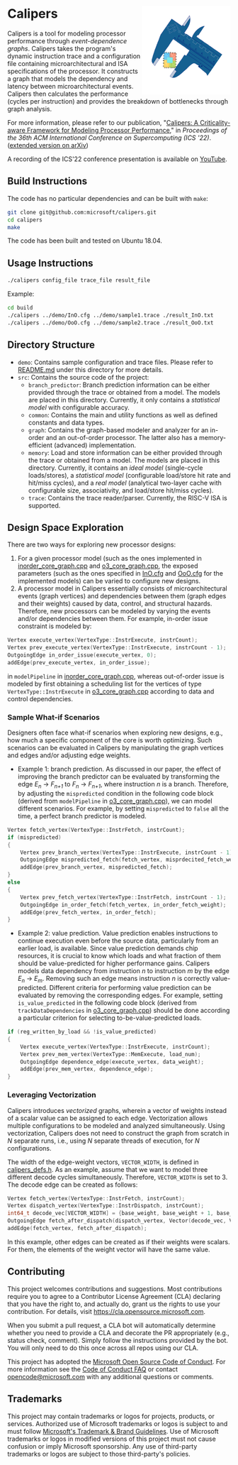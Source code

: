 # Calipers <img align="right" src="calipers_logo.png" width="200px">

Calipers is a tool for modeling processor performance through *event-dependence graphs*.
Calipers takes the program's dynamic instruction trace and a configuration file containing
microarchitectural and ISA specifications of the processor. It constructs a graph that models
the dependency and latency between microarchitectural events. Calipers then calculates the
performance (cycles per instruction) and provides the breakdown of bottlenecks through graph
analysis.

For more information, please refer to our publication,
"[Calipers: A Criticality-aware Framework for Modeling Processor Performance](https://dl.acm.org/doi/abs/10.1145/3524059.3532390)," in
*Proceedings of the 36th ACM International Conference on Supercomputing (ICS '22)*.
([extended version on arXiv](https://arxiv.org/abs/2201.05884))

A recording of the ICS'22 conference presentation is available on [YouTube](https://www.youtube.com/watch?v=harZF06MsKk).

## Build Instructions

The code has no particular dependencies and can be built with `make`:

```sh
git clone git@github.com:microsoft/calipers.git
cd calipers
make
```

The code has been built and tested on Ubuntu 18.04.

## Usage Instructions

```sh
./calipers config_file trace_file result_file
```

Example:

```sh
cd build
./calipers ../demo/InO.cfg ../demo/sample1.trace ./result_InO.txt
./calipers ../demo/OoO.cfg ../demo/sample2.trace ./result_OoO.txt
```
## Directory Structure

- `demo`: Contains sample configuration and trace files.
Please refer to [README.md](demo/README.md) under this directory for more details.
- `src`: Contains the source code of the project:
	- `branch_predictor`: Branch prediction information can be either provided through the trace
	or obtained from a model. The models are placed in this directory. Currently, it only
	contains a *statistical model* with configurable accuracy.
	- `common`: Contains the main and utility functions as well as defined constants and
	data types.
	- `graph`: Contains the graph-based modeler and analyzer for an in-order and an out-of-order
	processor. The latter also has a memory-efficient (advanced) implementation.
	- `memory`: Load and store information can be either provided through the trace
	or obtained from a model. The models are placed in this directory. Currently, it contains
	an *ideal model* (single-cycle loads/stores), a *statistical model* (configurable load/store
	hit rate and hit/miss cycles), and a *real model* (analytical two-layer cache with
	configurable size, associativity, and load/store hit/miss cycles).
	- `trace`: Contains the trace reader/parser. Currently, the RISC-V ISA is supported.

## Design Space Exploration

There are two ways for exploring new processor designs:
1. For a given processor model (such as the ones implemented in
[inorder_core_graph.cpp](src/graph/inorder_core_graph.cpp) and
[o3_core_graph.cpp](src/graph/o3_core_graph.cpp), the exposed parameters (such as the ones
specified in [InO.cfg](demo/InO.cfg) and [OoO.cfg](demo/OoO.cfg) for the implemented models)
can be varied to configure new designs.
2. A processor model in Calipers essentially consists of microarchitectural events (graph
vertices) and dependencies between them (graph edges and their weights) caused by data,
control, and structural hazards. Therefore, new processors can be modeled by varying the
events and/or dependencies between them. For example, in-order issue constraint is modeled
by:
```cpp
Vertex execute_vertex(VertexType::InstrExecute, instrCount);
Vertex prev_execute_vertex(VertexType::InstrExecute, instrCount - 1);
OutgoingEdge in_order_issue(execute_vertex, 0);
addEdge(prev_execute_vertex, in_order_issue);
```
in `modelPipeline` in [inorder_core_graph.cpp](src/graph/inorder_core_graph.cpp), whereas
out-of-order issue is modeled by first obtaining a scheduling list for the vertices of type
`VertexType::InstrExecute` in [o3_core_graph.cpp](src/graph/o3_core_graph.cpp) according to
data and control dependencies.

### Sample What-if Scenarios

Designers often face what-if scenarios when exploring new designs, e.g., how much a specific
component of the core is worth optimizing. Such scenarios can be evaluated in Calipers by
manipulating the graph vertices and edges and/or adjusting edge weights.

- Example 1: branch prediction.
As discussed in our paper, the effect of improving the branch predictor can be evaluated by
transforming the edge *E*<sub>*n*</sub> → *F*<sub>*n+1*</sub> to *F*<sub>*n*</sub> → *F*<sub>*n+1*</sub>,
where instruction *n* is a branch. Therefore, by
adjusting the `mispredicted` condition in the following code block (derived from `modelPipeline`
in [o3_core_graph.cpp](src/graph/o3_core_graph.cpp)), we can  model different scenarios.
For example, by setting `mispredicted` to `false` all the time, a perfect branch predictor is modeled.
```cpp
Vertex fetch_vertex(VertexType::InstrFetch, instrCount);
if (mispredicted)
{
    Vertex prev_branch_vertex(VertexType::InstrExecute, instrCount - 1);
    OutgoingEdge mispredicted_fetch(fetch_vertex, misprdecited_fetch_weight);
    addEdge(prev_branch_vertex, mispredicted_fetch);
}
else
{
    Vertex prev_fetch_vertex(VertexType::InstrFetch, instrCount - 1);
    OutgoingEdge in_order_fetch(fetch_vertex, in_order_fetch_weight);
    addEdge(prev_fetch_vertex, in_order_fetch);
}
```

- Example 2: value prediction.
Value prediction enables instructions to continue execution even before the source data,
particularly from an earlier load, is available. Since value prediction demands chip resources,
it is crucial to know which loads and what fraction of them should be value-predicted for higher
performance gains. Calipers models data dependency from instruction *n* to instruction *m* by the
edge *E*<sub>*n*</sub> → *E*<sub>*m*</sub>. Removing such an edge means instruction *n* is
correctly value-predicted. Different criteria for performing value prediction can be evaluated
by removing the corresponding edges. For example, setting `is_value_predicted` in the following
code block (derived from `trackDataDependencies` in
[o3_core_graph.cpp](src/graph/o3_core_graph.cpp)) should be done according a particular criterion
for selecting to-be-value-predicted loads.
```cpp
if (reg_written_by_load && !is_value_predicted)
{
    Vertex execute_vertex(VertexType::InstrExecute, instrCount);
    Vertex prev_mem_vertex(VertexType::MemExecute, load_num);
    OutgoingEdge dependence_edge(execute_vertex, data_weight);
    addEdge(prev_mem_vertex, dependence_edge);
}
```

### Leveraging Vectorization

Calipers introduces *vectorized* graphs, wherein a vector of weights instead of a scalar value
can be assigned to each edge. Vectorization allows multiple configurations to be modeled
and analyzed simultaneously. Using vectorization, Calipers does not need to construct the graph
from scratch in *N* separate runs, i.e., using *N* separate threads of execution, for *N*
configurations.

The width of the edge-weight vectors, `VECTOR_WIDTH`, is defined in
[calipers_defs.h](src/common/calipers_defs.h). As an example, assume that we want to model three
different decode cycles simultaneously. Therefore, `VECTOR_WIDTH` is set to 3. The decode edge
can be created as follows:
```cpp
Vertex fetch_vertex(VertexType::InstrFetch, instrCount);
Vertex dispatch_vertex(VertexType::InstrDispatch, instrCount);
int64_t decode_vec[VECTOR_WIDTH] = {base_weight, base_weight + 1, base_weight + 2};
OutgoingEdge fetch_after_dispatch(dispatch_vertex, Vector(decode_vec, VECTOR_WIDTH));
addEdge(fetch_vertex, fetch_after_dispatch);
```
In this example, other edges can be created as if their weights were scalars. For them, the
elements of the weight vector will have the same value.

## Contributing

This project welcomes contributions and suggestions.  Most contributions require you to agree to a
Contributor License Agreement (CLA) declaring that you have the right to, and actually do, grant us
the rights to use your contribution. For details, visit https://cla.opensource.microsoft.com.

When you submit a pull request, a CLA bot will automatically determine whether you need to provide
a CLA and decorate the PR appropriately (e.g., status check, comment). Simply follow the instructions
provided by the bot. You will only need to do this once across all repos using our CLA.

This project has adopted the [Microsoft Open Source Code of Conduct](https://opensource.microsoft.com/codeofconduct/).
For more information see the [Code of Conduct FAQ](https://opensource.microsoft.com/codeofconduct/faq/) or
contact [opencode@microsoft.com](mailto:opencode@microsoft.com) with any additional questions or comments.

## Trademarks

This project may contain trademarks or logos for projects, products, or services. Authorized use of Microsoft 
trademarks or logos is subject to and must follow 
[Microsoft's Trademark & Brand Guidelines](https://www.microsoft.com/en-us/legal/intellectualproperty/trademarks/usage/general).
Use of Microsoft trademarks or logos in modified versions of this project must not cause confusion or imply Microsoft sponsorship.
Any use of third-party trademarks or logos are subject to those third-party's policies.
